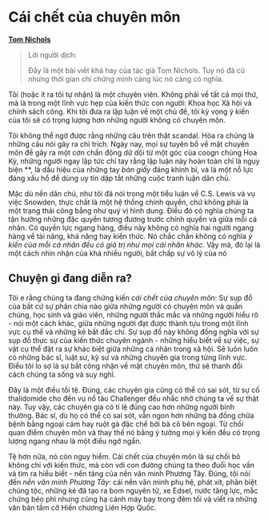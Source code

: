 # Cái chết của chuyên môn

[**Tom Nichols**](http://thefederalist.com/2014/01/17/the-death-of-expertise/)

> Lời người dịch:
>
> Đây là một bài viết khá hay của tác giả Tom Nichols. Tuy nó đã cũ nhưng thời gian chỉ chứng minh càng lúc nó càng có nghĩa.

Tôi (hoặc ít ra tôi tự nhận) là một chuyên viên. Không phải về tất cả mọi thứ, mà là trong một lĩnh vực hẹp của kiến thức con người: Khoa học Xã hội và chính sách công. Khi tôi đưa ra lập luận về một chủ đề, tôi kỳ vọng ý kiến của tôi sẽ có trọng lượng hơn những người không có chuyên môn.

Tôi không thể ngờ được rằng những câu trên thật scandal. Hóa ra chúng là những câu nói gây ra chỉ trích. Ngày nay, mọi sự tuyên bố về mặt chuyên môn đề gây ra một cơn chấn động dữ dội từ một góc của coogn chúng Hoa Kỳ, những người ngay lập tức chỉ tay rằng lập luận này hoàn toàn chỉ là ngụy biện **, là dấu hiệu của những tay *bàn giấy* đáng khinh bỉ, và là một nỗ lực đáng xấu hổ để dùng uy tín dập tắt những cuộc tranh luận dân chủ.

Mặc dù nền dân chủ, như tôi đã nói trong một tiểu luận về C.S. Lewis và vụ việc Snowden, thực chất là một hệ thống chính quyền, chứ không phải là một trạng thái công bằng như quý vị hình dung. Điều đó có nghĩa chúng ta tận hưởng những đặc quyền tương đương trước chính quyền và giữa mỗi cá nhân. Có quyền lực ngang hàng, điều này không có nghĩa hai người ngang hàng về tài năng, khả năng hay kiến thức. Nó chắc chắn không có nghĩa *ý kiến của mỗi cá nhân đều có giá trị như mọi cái nhân khác.* Vậy mà, đó lại là một cách nhìn nhận của khá nhiều người, bất chấp sự vô lý của nó

## Chuyện gì đang diễn ra?

Tôi e rằng chúng ta đang chứng kiến *cái chết của chuyên môn*: Sự sụp đổ của bất cứ sự phân chia nào giữa những người có chuyên môn và quần chúng, học sinh và giáo viên, những người thắc mắc và những người hiểu rõ - nói một cách khác, giữa những người đạt được thành tựu trong một lĩnh vực cụ thể và những kẻ bất đắc chí. Sự sụp đổ này không đồng nghĩa với sự sụp đổ thực sự của kiến thức chuyên ngành - những hiểu biết về sự việc, sự vật cụ thể đặt ra sự khác biệt giữa những cá nhân trong xã hội. Sẽ luôn luôn có những bác sĩ, luật sư, kỹ sư và những chuyên gia trong từng lĩnh vực. Điều tôi lo sợ là sự bất công nhận về mặt chuyên môn, thứ sẽ thanh đổi cách chúng ta sống và suy nghĩ.

Đây là một điều tồi tệ. Đúng, các chuyên gia cũng có thể có sai sót, từ sự cố thalidomide cho đến vụ nổ tàu Challenger đều nhắc nhở chúng ta về sự thật này. Tuy vậy, các chuyên gia có tỉ lệ đúng cao hơn những người bình thường. Bác sĩ, dù họ có thể có sai sót, vẫn ngon hơn những bà đồng chữa bệnh bằng ngoại cảm hay ruột gà đặc chế bởi bà cô bên ngoại. Từ chối quan điểm chuyên môn và thay thế nó bằng ý tưởng mọi ý kiến đều có trọng lượng ngang nhau là một điều ngớ ngẩn.

Tệ hơn nữa, nó còn nguy hiểm. Cái chết của chuyên môn là sự chối bỏ không chỉ với kiến thức, mà còn với con đường chúng ta theo đuổi học vấn và tìm ra hiểu biết - nền tảng của nền văn minh Phương Tây. Đúng, tôi nói đến *nền văn minh Phương Tây*: cái nền văn minh phụ hệ, phát xít, phân biệt chủng tộc, những kẻ đã tạo ra bom nguyên tử, xe Edsel, nước tăng lực, mắc chứng béo phì nhưng cũng hạ cánh máy bay trong đêm tối và viết ra những văn bản tầm cỡ Hiến chương Liên Hợp Quốc.
